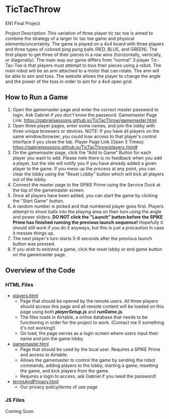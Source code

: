 # TicTacThrow

EN1 Final Project

Project Description: This variation of three player tic tac toe is aimed to combine the strategy of a larger tic tac toe game and physical elements/uncertainty. The game is played on a 4x4 board with three players and three types of colored ping pong balls (RED, BLUE, and GREEN). The first player to get three of their pieces in a row wins (horizontally, vertically, or diagonally). The main way our game differs from “normal” 3 player Tic-Tac-Toe is that players must attempt to toss their pieces using a robot.
The main robot will be an arm attached to a motor that can rotate. The arm will be able to aim and toss. The website allows the player to change the angle and the power of the toss in order to aim for a 4x4 open grid.

## How to Run a Game ##
1. Open the gamemaster page and enter the correct master password to login. Ask Gabriel if you don't know the password. Gamemaster Page Link: https://gabrielsessions.github.io/TicTacThrow/gamemaster.html
2. Open three player pages, enter some names, and join the lobby with three unique browsers or devices. NOTE: If you have all players on the same window/browser, you could lose access to that player's control interface if you close the tab. Player Page Link (Open 3 Times): https://gabrielsessions.github.io/TicTacThrow/players.html#
3. On the gamemaster page, click the "Add to Game" Button for each player you want to add. Please note there is no feedback when you add a player, but the site will notify you if you have already added a given player to the game. If you mess up the process at any point, you can clear the lobby using the "Reset Lobby" button which will kick all players out of the lobby.
4. Connect the master page to the SPIKE Prime using the Service Dock at the top of the gamemaster screen.
5. Once all players have been added, you can start the game by clicking the "Start Game" button.
6. A random number is picked and that numbered player goes first. Players attempt to shoot balls into the playing area on their turn using the angle and power sliders. **DO NOT click the "Launch" button before the SPIKE Prime has finished running the previous launch sequence!** Hopefully it should still work if you do it anyways, but this is just a precaution in case it messes things up.
7. The next player's turn starts 5-6 seconds after the previous launch button was pressed.
8. If you wish to exit/end a game, click the reset lobby or end game button on the gamemaster page.

## Overview of the Code ##
### HTML Files ###
* [players.html](https://gabrielsessions.github.io/TicTacThrow/players.html "players.html")
  * Page that should be opened by the remote users. All three players should access this page and all remote content will be loaded on this page using both ***playerSetup.js*** and ***runGame.js***.
  * The files loads in Airtable, a online database that needs to be functioning in order for the project to work. (Contact me if something it's not working!)
  * On load, the page serves as a login screen where users input their name and join the game lobby.
* [gamemaster.html](https://gabrielsessions.github.io/TicTacThrow/gamemaster.html "gamemaster.html") 
  * Page that should be used by the local user. Requires a SPIKE Prime and access to Airtable.
  * Allows the gamemaster to control the game by sending the robot commands, adding players to the lobby, starting a game, resetting the game, and kick players from the game.
  * Requires a login to access, ask Gabriel if you need the password!
* [termsAndPrivacy.html](https://gabrielsessions.github.io/TicTacThrow/termsAndPrivacy.html "termsAndPrivacy.html") 
  * Our privacy policy/terms of use page

### JS Files ###
Coming Soon
